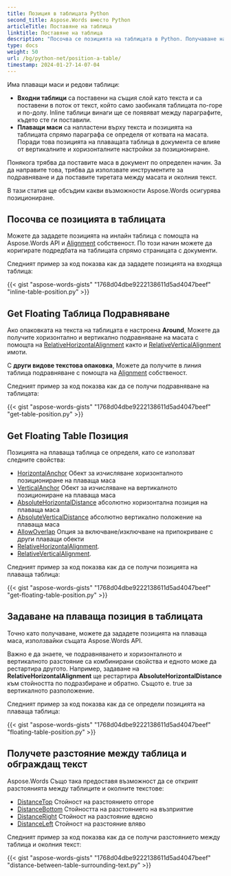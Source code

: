 ```yaml
---
title: Позиция в таблицата Python
second_title: Aspose.Words вместо Python
articleTitle: Поставяне на таблица
linktitle: Поставяне на таблица
description: "Посочва се позицията на таблицата в Python. Получаване на подредба на масата, получаване и задаване на плаваща позиция маса, като се използва Python."
type: docs
weight: 50
url: /bg/python-net/position-a-table/
timestamp: 2024-01-27-14-07-04
---
```


Има плаващи маси и редови таблици:

* **Входни таблици** са поставени на същия слой като текста и са поставени в поток от текст, който само заобикаля таблицата по-горе и по-долу. Inline таблици винаги ще се появяват между параграфите, където сте ги поставили.
* **Плаващи маси** са напластени върху текста и позицията на таблицата спрямо параграфа се определя от котвата на масата. Поради това позицията на плаващата таблица в документа се влияе от вертикалните и хоризонталните настройки за позициониране.

Понякога трябва да поставите маса в документ по определен начин. За да направите това, трябва да използвате инструментите за подравняване и да поставите тиретата между масата и околния текст.

В тази статия ще обсъдим какви възможности Aspose.Words осигурява позициониране.

## Посочва се позицията в таблицата

Можете да зададете позицията на инлайн таблица с помощта на Aspose.Words API и [Alignment](https://reference.aspose.com/words/python-net/aspose.words.tables/table/alignment/) собственост. По този начин можете да коригирате подредбата на таблицата спрямо страницата с документи.

Следният пример за код показва как да зададете позицията на входяща таблица:

{{< gist "aspose-words-gists" "1768d04dbe9222138611d5ad4047beef" "inline-table-position.py" >}}

## Get Floating Таблица Подравняване

Ако опаковката на текста на таблицата е настроена **Around**, Можете да получите хоризонтално и вертикално подравняване на масата с помощта на [RelativeHorizontalAlignment](https://reference.aspose.com/words/python-net/aspose.words.tables/table/relative_horizontal_alignment/) както и [RelativeVerticalAlignment](https://reference.aspose.com/words/python-net/aspose.words.tables/table/relative_vertical_alignment/) имоти.

С **други видове текстова опаковка**, Можете да получите в линия таблица подравняване с помощта на [Alignment](https://reference.aspose.com/words/python-net/aspose.words.tables/table/alignment/) собственост.

Следният пример за код показва как да се получи подравняване на таблицата:

{{< gist "aspose-words-gists" "1768d04dbe9222138611d5ad4047beef" "get-table-position.py" >}}

## Get Floating Table Позиция

 Позицията на плаваща таблица се определя, като се използват следните свойства:

* [HorizontalAnchor](https://reference.aspose.com/words/python-net/aspose.words.tables/table/horizontal_anchor/) Обект за изчисляване хоризонталното позициониране на плаваща маса
* [VerticalAnchor](https://reference.aspose.com/words/python-net/aspose.words.tables/table/vertical_anchor/) Обект за изчисляване на вертикалното позициониране на плаваща маса
* [AbsoluteHorizontalDistance](https://reference.aspose.com/words/python-net/aspose.words.tables/table/absolute_horizontal_distance/) абсолютно хоризонтална позиция на плаваща маса
* [AbsoluteVerticalDistance](https://reference.aspose.com/words/python-net/aspose.words.tables/table/absolute_vertical_distance/) абсолютно вертикално положение на плаваща маса
* [AllowOverlap](https://reference.aspose.com/words/python-net/aspose.words.tables/table/allow_overlap/) Опция за включване/изключване на припокриване с други плаващи обекти
* [RelativeHorizontalAlignment](https://reference.aspose.com/words/python-net/aspose.words.tables/table/relative_horizontal_alignment/).
* [RelativeVerticalAlignment](https://reference.aspose.com/words/python-net/aspose.words.tables/table/relative_vertical_alignment/).

Следният пример за код показва как да се получи позицията на плаваща таблица:

{{< gist "aspose-words-gists" "1768d04dbe9222138611d5ad4047beef" "get-floating-table-position.py" >}}

## Задаване на плаваща позиция в таблицата

Точно като получаване, можете да зададете позицията на плаваща маса, използвайки същата Aspose.Words API.

Важно е да знаете, че подравняването и хоризонталното и вертикалното разстояние са комбинирани свойства и едното може да рестартира другото. Например, задаване на **RelativeHorizontalAlignment** ще рестартира **AbsoluteHorizontalDistance** към стойността по подразбиране и обратно. Същото е. true за вертикалното разположение.

Следният пример за код показва как да се определи позицията на плаваща таблица:

{{< gist "aspose-words-gists" "1768d04dbe9222138611d5ad4047beef" "floating-table-position.py" >}}

## Получете разстояние между таблица и обграждащ текст

Aspose.Words Също така предоставя възможност да се открият разстоянията между таблиците и околните текстове:

- [DistanceTop](https://reference.aspose.com/words/python-net/aspose.words.tables/table/distance_top/) Стойност на разстоянието отгоре
- [DistanceBottom](https://reference.aspose.com/words/python-net/aspose.words.tables/table/distance_bottom/) Стойността на разстоянието на възприятие
- [DistanceRight](https://reference.aspose.com/words/python-net/aspose.words.tables/table/distance_right/) Стойност на разстояние вдясно
- [DistanceLeft](https://reference.aspose.com/words/python-net/aspose.words.tables/table/distance_left/) Стойност на разстояние вляво

Следният пример за код показва как да се получи разстоянието между таблица и околния текст:

{{< gist "aspose-words-gists" "1768d04dbe9222138611d5ad4047beef" "distance-between-table-surrounding-text.py" >}}

